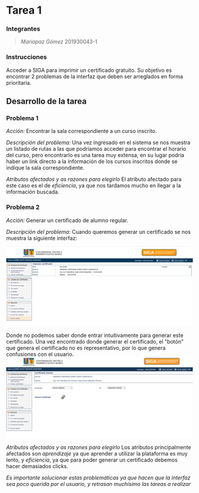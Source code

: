 # Tarea 1
### Integrantes
> *Mariapaz Gómez*
> 201930043-1

### Instrucciones

Acceder a SIGA para imprimir un certificado gratuito. Su objetivo es encontrar 2 problemas de la interfaz que deben ser arreglados en forma prioritaria.

## Desarrollo de la tarea

### Problema 1
*Acción:* Encontrar la sala correspondiente a un curso inscrito.

*Descripción del problema:* Una vez ingresado en el sistema se nos muestra un listado de rutas a las que podríamos acceder para encontrar el horario del curso, pero encontrarlo es una tarea muy extensa, en su lugar podría haber un link directo a la información de los cursos inscritos donde se indique la sala correspondiente.

*Atributos afectados y as razones para elegirlo*
El atributo afectado para este caso es el de *eficiencia*, ya que nos tardamos mucho en llegar a la información buscada.

### Problema 2
*Acción:* Generar un certificado de alumno regular.

*Descripción del problema:*
Cuando queremos generar un certificado se nos muestra la siguiente interfaz:

![](img/img_1.jpeg)

Donde no podemos saber donde entrar intuitivamente para generar este certificado. Una vez encontrado donde generar el certificado, el "botón" que genera el certificado no es representativo, por lo que genera confusiones con el usuario.
![](img/img_2.jpeg)

*Atributos afectados y as razones para elegirlo*
Los atributos principalmente afectados son *aprendizaje* ya que aprender a utilizar la plataforma es muy lento, y *eficiencia*, ya que para poder generar un certificado debemos hacer demasiados clicks.

*Es importante solucionar estas problemáticas ya que hacen que la interfaz sea poco querida por el usuario, y retrasan muchísimo las tareas a realizar*



